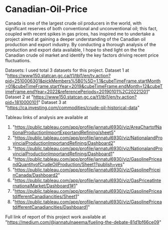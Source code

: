 # Canadian-Oil-Price

Canada is one of the largest crude oil producers in the world, with significant reserves of both conventional and unconventional oil; this fact, coupled with recent spikes in gas prices, has inspired me to undertake a project aimed at gaining a deeper understanding of the Canadian oil production and export industry. By conducting a thorough analysis of the production and export data available, I hope to shed light on the the Canadian crude oil market and identify the key factors driving recent price fluctuations.

Datasets: I used total 3 datasets for this project.
Dataset 1 at "https://www150.statcan.gc.ca/t1/tbl1/en/tv.action?pid=2510006301&pickMembers%5B0%5D=1.1&cubeTimeFrame.startMonth=01&cubeTimeFrame.startYear=2019&cubeTimeFrame.endMonth=12&cubeTimeFrame.endYear=2022&referencePeriods=20190101%2C20221201"
Dataset 2 at "https://www150.statcan.gc.ca/t1/tbl1/en/tv.action?pid=1810000101"
Dataset 3 at "https://ca.investing.com/commodities/crude-oil-historical-data"

Tableau links of analysis are available at 
1. "https://public.tableau.com/app/profile/jannatul6930/viz/AreaChartofNationalProductionImportExportandRefining/sheet5"
2. "https://public.tableau.com/app/profile/jannatul6930/viz/NationalandProvincialProductionImportandRefining/Dashboard2"
3. "https://public.tableau.com/app/profile/jannatul6930/viz/NationalandProvincialProductionImportandRefining/Dashboard1"
4. "https://public.tableau.com/app/profile/jannatul6930/viz/GasolinePriceandQuantityofCrudeOilProduction/Sheet1?publish=yes"
5. "https://public.tableau.com/app/profile/jannatul6930/viz/GasolinePriceinCanada/Dashboard2"
6. "https://public.tableau.com/app/profile/jannatul6930/viz/GasPriceatInternationalMarket/Dashboard1#1"
7. "https://public.tableau.com/app/profile/jannatul6930/viz/GasolinePriceatdifferentCanadiancities/Sheet1"
8. "https://public.tableau.com/app/profile/jannatul6930/viz/GasolinePriceatdifferentCanadiancities/Dashboard1"

Full link of report of this project work available at "https://medium.com/@jannatulnaeema/fueling-the-debate-81d1bf66ce09"
